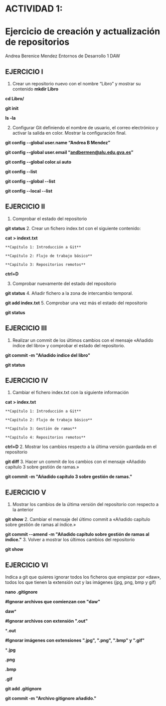 # ACTIVIDAD 1:
# Ejercicio de creación y actualización de repositorios




Andrea Berenice Mendez
Entornos de Desarrollo 
1 DAW

## EJERCICIO I
		
1. Crear un repositorio nuevo con el nombre “Libro” y mostrar su contenido
**mkdir Libro**

**cd Libro/**

**git init**

**ls -la**

2. Configurar Git definiendo el nombre de usuario, el correo electrónico y activar la salida en color. Mostrar la configuración final.

**git config --global user.name “Andrea B Mendez”**

**git config --global user.email “andbermen@alu.edu.gva.es”**

**git config --global color.ui auto**
		    
		    
**git config --list**

**git config --global --list** 

**git config --local --list**


## EJERCICIO II
1. Comprobar el estado del repositorio

**git status**
2. Crear un fichero index.txt con el siguiente contenido:

**cat > indext.txt**

    **Capítulo 1: Introducción a Git**
    
    **Capítulo 2: Flujo de trabajo básico**
    
    **Capítulo 3: Repositorios remotos**
    
**ctrl+D**

3. Comprobar nuevamente del estado del repositorio

**git status**
4. Añadir fichero a la zona de intercambio temporal.

**git add index.txt**
5. Comprobar una vez más el estado del repositorio

**git status**
	
## EJERCICIO III
1. Realizar un commit de los últimos cambios con el mensaje «Añadido índice del libro» y comprobar el estado del repositorio.

**git commit -m "Añadido índice del libro"**

**git status**

## EJERCICIO IV
1. Cambiar el fichero index.txt con la siguiente información

**cat > index.txt**

	**Capítulo 1: Introducción a Git**
	
	**Capítulo 2: Flujo de trabajo básico**
	
	**Capítulo 3: Gestión de ramas**
	
	**Capítulo 4: Repositorios remotos**
	
**ctrl+D**
2. Mostrar los cambios respecto a la última versión guardada en el repositorio

**git diff**
3. Hacer  un commit de los cambios con el mensaje «Añadido capítulo 3 sobre gestión de ramas.»

**git commit -m "Añadido capítulo 3 sobre gestión de ramas."**

## EJERCICIO V
1. Mostrar los cambios de la última versión del repositorio con respecto a la anterior

**git show**
2. Cambiar el mensaje del último commit a «Añadido capítulo sobre gestión de ramas al índice.»

**git commit --amend -m "Añadido capítulo sobre gestión de ramas al índice."**
3. Volver a mostrar los últimos cambios del repositorio

**git show**

## EJERCICIO VI
Indica a git que quieres ignorar todos los ficheros que empiezar por «daw», todos los que tienen la extensión out y las imágenes (jpg, png, bmp y gif)

**nano .gitignore**

**#Ignorar archivos que comienzan con "daw"**

**daw***

**#Ignorar archivos con extensión ".out"**

***.out**

**#Ignorar imágenes con extensiones ".jpg", ".png", ".bmp" y ".gif"**

***.jpg**

**.png**

**.bmp**

**.gif**

**git add .gitignore**

**git commit -m "Archivo gitignore añadido."**

